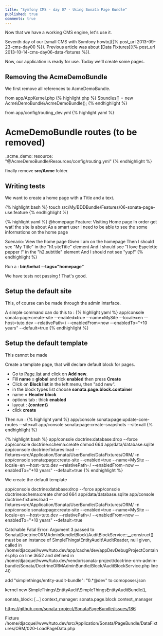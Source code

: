 ```yaml
---
title: "Symfony CMS - day 07 - Using Sonata Page Bundle"
published: true
comments: true
---
```


Now that we have a working CMS engine, let's use it.

Seventh day of our [small CMS with Symfony howto]({% post_url 2013-09-23-cms-day00 %}). Previous article was about [Data Fixtures]({% post_url 2013-10-14-cms-day06-data-fixtures %}).

Now, our application is ready for use. Today we'll create some pages.

## Removing the AcmeDemoBundle

We first remove all references to AcmeDemoBundle.

from app/AppKernel.php
{% highlight php %}
    $bundles[] = new Acme\DemoBundle\AcmeDemoBundle();
{% endhighlight %}

from app/config/routing_dev.yml
{% highlight yaml %}
# AcmeDemoBundle routes (to be removed)
_acme_demo:
    resource: "@AcmeDemoBundle/Resources/config/routing.yml"
{% endhighlight %}

finally remove **src/Acme** folder.

## Writing tests

We want to create a home page with a Title and a text.

{% highlight bash %}
touch src/My/BDDBundle/Features/06-sonata-page-use.feature
{% endhighlight %}

{% highlight yaml %}
@homepage
Feature: Visiting Home page
  In order get wat! the site is about
  As a smart user
  I need to be able to see the some informations on the home page

  Scenario: View the home page
    Given I am on the homepage
    Then I should see "My Title" in the "h1.siteTitle" element
    And I should see "I love Espelette pepper !" in the "h2.subtitle" element
    And I should not see "yup!"
{% endhighlight %}

Run a : **bin/behat --tags="homepage"**

We have tests not passing ! That's good.

## Setup the default site

This, of course can be made through the admin interface.

A simple command can do this to :
{% highlight yaml %}
app/console sonata:page:create-site --enabled=true --name=MySite --locale=en --host=tuto.dev --relativePath=/ --enabledFrom=now --enabledTo="+10 years" --default=true
{% endhighlight %}

## Setup the default template

This cannot be made

Create a template page, that will declare default block for pages.

 - Go to [Page list](https://tuto.dev/app_dev.php/admin/sonata/page/page/list) and click on **Add new**.
 - Fill **name = global** and tick **enabled** then press **Create**
 - Click on **Block list** in the left menu, then "add new".
 - in the block types list choose **sonata.page.block.container**
 - name = **Header block**
 - options tab : thick **enabled**
 - layout : **{content}**
 - click **create**






Then run :
{% highlight yaml %}
app/console sonata:page:update-core-routes --site=all
app/console sonata:page:create-snapshots --site=all
{% endhighlight %}




{% highlight bash %}
app/console doctrine:database:drop --force
app/console doctrine:schema:create
chmod 664 app/data/database.sqlite
app/console doctrine:fixtures:load --fixtures=src/Application/Sonata/UserBundle/DataFixtures/ORM/ -n
app/console sonata:page:create-site --enabled=true --name=MySite --locale=en --host=tuto.dev --relativePath=/ --enabledFrom=now --enabledTo="+10 years" --default=true
{% endhighlight %}


We create the default template





app/console doctrine:database:drop --force
app/console doctrine:schema:create
chmod 664 app/data/database.sqlite
app/console doctrine:fixtures:load --fixtures=src/Application/Sonata/UserBundle/DataFixtures/ORM/ -n
app/console sonata:page:create-site --enabled=true --name=MySite --locale=en --host=tuto.dev --relativePath=/ --enabledFrom=now --enabledTo="+10 years" --default=true







Catchable Fatal Error: Argument 3 passed to Sonata\DoctrineORMAdminBundle\Block\AuditBlockService::__construct() must be an instance of SimpleThings\EntityAudit\AuditReader, null given, called in /home/djacquel/www/tuto.dev/app/cache/dev/appDevDebugProjectContainer.php on line 3652 and defined in /home/djacquel/www/tuto.dev/vendor/sonata-project/doctrine-orm-admin-bundle/Sonata/DoctrineORMAdminBundle/Block/AuditBlockService.php line 40

add "simplethings/entity-audit-bundle": "0.*@dev" to comoposer.json


kernel
new SimpleThings\EntityAudit\SimpleThingsEntityAuditBundle(),

sonata_block:
[...]
    context_manager: sonata.page.block.context_manager

https://github.com/sonata-project/SonataPageBundle/issues/186



Fixture
/home/djacquel/www/tuto.dev/src/Application/Sonata/PageBundle/DataFixtures/ORM/020-LoadPageData.php





